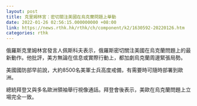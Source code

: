 ```yaml
---
layout: post
title: 克里姆林宮：密切關注美國在烏克蘭問題上舉動
date: 2022-01-26 02:56:15.000000000 +08:00
link: https://news.rthk.hk/rthk/ch/component/k2/1630592-20220126.htm
categories: rthk
---
```


俄羅斯克里姆林宮發言人佩斯科夫表示，俄羅斯密切關注美國在烏克蘭問題上的最新動作。他批評，美方無論在信息或實際行動上，都加劇烏克蘭周邊緊張局勢。

美國國防部早前說，大約8500名美軍士兵高度戒備，有需要時可隨時部署到歐洲。

總統拜登又與多名歐洲領袖舉行視像通話。拜登會後表示，美歐在烏克蘭問題上立場完全一致。

